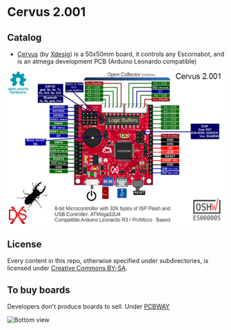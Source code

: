 # Cervus 2.001

## Catalog

- [Cervus][KEY01] (by [Xdesig][XDE01]) is a 50x50mm board, it controls any Escornabot, and is an atmega development PCB (Arduino Leonardo compatible)

![Top view](Cervus2001_pins.png)

## License

Every content in this repo, otherwise specified under subdirectories, is
licensed under [Creative Commons BY-SA](LICENSE).

## To buy boards

Developers don't produce boards to sell. Under [PCBWAY]



![Bottom view](Cervus_2_0.jpg)


[KEY01]: Keypad
[PCBWAY]: https://www.pcbway.com/project/shareproject/Cervus_Arduino_Leonardo_Coompatible.html
[XDE01]: https://twitter.com/xdesig
